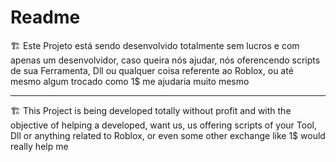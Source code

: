 # Readme

🏗 Este Projeto está sendo desenvolvido totalmente sem lucros e com apenas um desenvolvidor, caso queira nós ajudar, nós oferencendo scripts de sua Ferramenta, Dll ou qualquer coisa referente ao Roblox, ou até mesmo algum trocado como 1$ me ajudaria muito mesmo

---

🏗 This Project is being developed totally without profit and with the objective of helping a developed, want us, us offering scripts of your Tool, Dll or anything related to Roblox, or even some other exchange like 1$ would really help me
